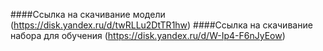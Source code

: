####Ссылка на скачивание модели (https://disk.yandex.ru/d/twRLLu2DtTR1hw)
####Ссылка на скачивание набора для обучения (https://disk.yandex.ru/d/W-Ip4-F6nJyEow)
